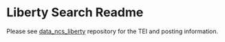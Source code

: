 # Liberty Search Readme

Please see [data_ncs_liberty](https://github.com/CDRH/data_ncs_liberty) repository for the TEI and posting information.
